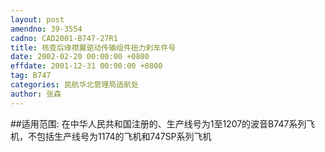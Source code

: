 ```yaml
---
layout: post
amendno: 39-3554
cadno: CAD2001-B747-27R1
title: 核查后缘襟翼驱动传输组件扭力刹车件号
date: 2002-02-20 00:00:00 +0800
effdate: 2001-12-31 00:00:00 +0800
tag: B747
categories: 民航华北管理局适航处
author: 张森
---
```


##适用范围:
在中华人民共和国注册的、生产线号为1至1207的波音B747系列飞机，不包括生产线号为1174的飞机和747SP系列飞机

